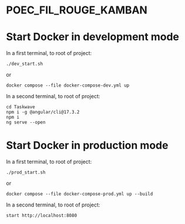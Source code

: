 # POEC_FIL_ROUGE_KAMBAN

# Start Docker in development mode

In a first terminal, to root of project:
```
./dev_start.sh
```
or
```
docker compose --file docker-compose-dev.yml up
```


In a second terminal, to root of project:
```
cd Taskwave
npm i -g @angular/cli@17.3.2
npm i
ng serve --open
```

# Start Docker in production mode

In a first terminal, to root of project:
```
./prod_start.sh
```
or
```
docker compose --file docker-compose-prod.yml up --build
```


In a second terminal, to root of project:
```
start http://localhost:8080
```